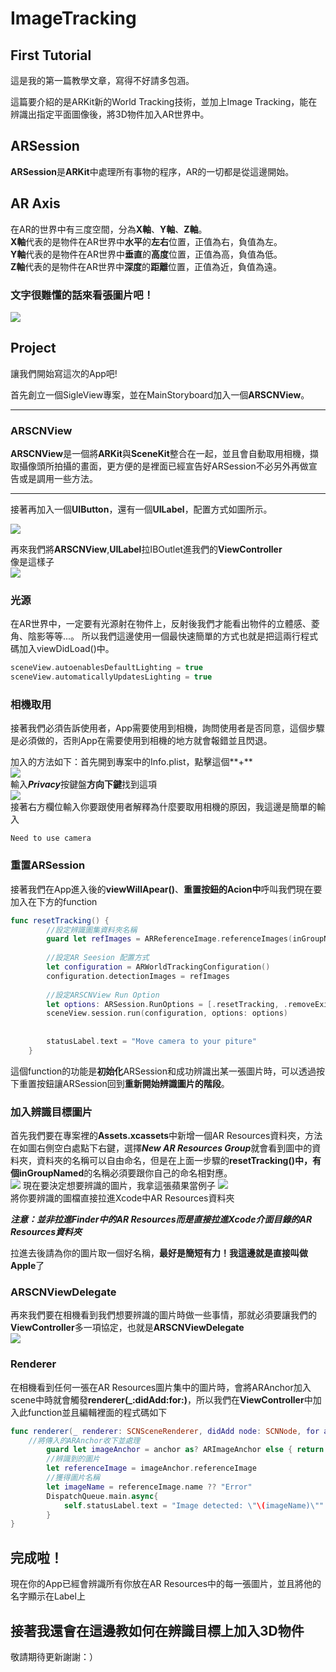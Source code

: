 # ImageTracking

## First Tutorial

這是我的第一篇教學文章，寫得不好請多包涵。

這篇要介紹的是ARKit新的World Tracking技術，並加上Image Tracking，能在辨識出指定平面圖像後，將3D物件加入AR世界中。

## ARSession

**ARSession**是**ARKit**中處理所有事物的程序，AR的一切都是從這邊開始。

## AR Axis
在AR的世界中有三度空間，分為**X軸**、**Y軸**、**Z軸**。  
**X軸**代表的是物件在AR世界中**水平**的**左右**位置，正值為右，負值為左。  
**Y軸**代表的是物件在AR世界中**垂直**的**高度**位置，正值為高，負值為低。  
**Z軸**代表的是物件在AR世界中**深度**的**距離**位置，正值為近，負值為遠。  

### 文字很難懂的話來看張圖片吧！  

![](./ReadmeImages/Axis.png)

## Project

讓我們開始寫這次的App吧!  

首先創立一個SigleView專案，並在MainStoryboard加入一個**ARSCNView**。  

---
### ARSCNView


**ARSCNView**是一個將**ARKit**與**SceneKit**整合在一起，並且會自動取用相機，擷取攝像頭所拍攝的畫面，更方便的是裡面已經宣告好ARSession不必另外再做宣告或是調用一些方法。 

---
接著再加入一個**UIButton**，還有一個**UILabel**，配置方式如圖所示。  

![](./ReadmeImages/ScreenShot01.png)  

再來我們將**ARSCNView**,**UILabel**拉IBOutlet進我們的**ViewController**  
像是這樣子  
![](./ReadmeImages/CodeShot01.png)  

### 光源
在AR世界中，一定要有光源射在物件上，反射後我們才能看出物件的立體感、菱角、陰影等等...。
所以我們這邊使用一個最快速簡單的方式也就是把這兩行程式碼加入viewDidLoad()中。 

``` swift
sceneView.autoenablesDefaultLighting = true
sceneView.automaticallyUpdatesLighting = true
```
### 相機取用  
接著我們必須告訴使用者，App需要使用到相機，詢問使用者是否同意，這個步驟是必須做的，否則App在需要使用到相機的地方就會報錯並且閃退。  

加入的方法如下：首先開到專案中的Info.plist，點擊這個**+**  
![](./ReadmeImages/PlistPlus.png)  
輸入***Privacy***按鍵盤**方向下鍵**找到這項  
![](./ReadmeImages/PlistCamera.png)  
接著右方欄位輸入你要跟使用者解釋為什麼要取用相機的原因，我這邊是簡單的輸入  
```
Need to use camera
```
### 重置ARSession
接著我們在App進入後的**viewWillApear()**、**重置按鈕的Acion中**呼叫我們現在要加入在下方的function  

``` swift
func resetTracking() {
        //設定辨識圖集資料夾名稱
        guard let refImages = ARReferenceImage.referenceImages(inGroupNamed: "AR Resources", bundle: nil) else { return }
        
        //設定AR Seesion 配置方式
        let configuration = ARWorldTrackingConfiguration()
        configuration.detectionImages = refImages
        
        //設定ARSCNView Run Option
        let options: ARSession.RunOptions = [.resetTracking, .removeExistingAnchors]
        sceneView.session.run(configuration, options: options)
        
        
        statusLabel.text = "Move camera to your piture"
    }

```
這個function的功能是**初始化**ARSession和成功辨識出某一張圖片時，可以透過按下重置按鈕讓ARSession回到**重新開始辨識圖片的階段**。
### 加入辨識目標圖片
首先我們要在專案裡的**Assets.xcassets**中新增一個AR Resources資料夾，方法在如圖右側空白處點下右鍵，選擇***New AR Resources Group***就會看到圖中的資料夾，資料夾的名稱可以自由命名，但是在上面一步驟的**resetTracking()**中，有個**inGroupNamed**的名稱必須要跟你自己的命名相對應。  
![](./ReadmeImages/Group.png)
現在要決定想要辨識的圖片，我拿這張蘋果當例子
![](./ReadmeImages/Apple.jpg)  
將你要辨識的圖檔直接拉進Xcode中AR Resources資料夾  

***注意：並非拉進Finder中的AR Resources而是直接拉進Xcode介面目錄的AR Resources資料夾***

拉進去後請為你的圖片取一個好名稱，**最好是簡短有力！**我這邊就是直接叫做**Apple**了  
### ARSCNViewDelegate
再來我們要在相機看到我們想要辨識的圖片時做一些事情，那就必須要讓我們的**ViewController**多一項協定，也就是**ARSCNViewDelegate**  
![](./ReadmeImages/Delegate.png)
### Renderer
在相機看到任何一張在AR Resources圖片集中的圖片時，會將ARAnchor加入scene中時就會觸發**renderer(_:didAdd:for:)**，所以我們在**ViewController**中加入此function並且編輯裡面的程式碼如下  

``` swift  
func renderer(_ renderer: SCNSceneRenderer, didAdd node: SCNNode, for anchor: ARAnchor) {
	//將傳入的ARAnchor收下並處理
        guard let imageAnchor = anchor as? ARImageAnchor else { return }
        //辨識到的圖片
        let referenceImage = imageAnchor.referenceImage
        //獲得圖片名稱
        let imageName = referenceImage.name ?? "Error"
        DispatchQueue.main.async{
            self.statusLabel.text = "Image detected: \"\(imageName)\""
        }
}
```

## 完成啦！
現在你的App已經會辨識所有你放在AR Resources中的每一張圖片，並且將他的名字顯示在Label上
## 接著我還會在這邊教如何在辨識目標上加入3D物件
敬請期待更新謝謝：）